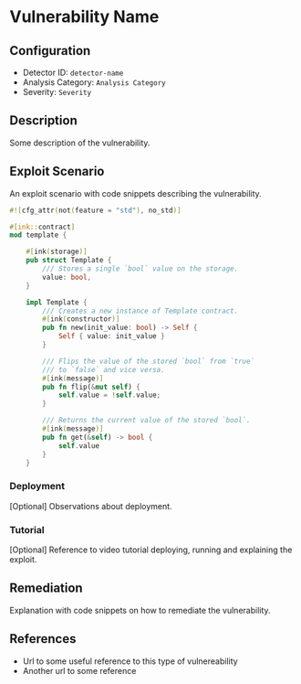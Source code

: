 # Vulnerability Name

## Configuration

- Detector ID: `detector-name`
- Analysis Category: `Analysis Category`
- Severity: `Severity`

## Description

Some description of the vulnerability.

## Exploit Scenario

An exploit scenario with code snippets describing the vulnerability.

```rust
#![cfg_attr(not(feature = "std"), no_std)]

#[ink::contract]
mod template {

    #[ink(storage)]
    pub struct Template {
        /// Stores a single `bool` value on the storage.
        value: bool,
    }

    impl Template {
        /// Creates a new instance of Template contract.
        #[ink(constructor)]
        pub fn new(init_value: bool) -> Self {
            Self { value: init_value }
        }

        /// Flips the value of the stored `bool` from `true`
        /// to `false` and vice versa.
        #[ink(message)]
        pub fn flip(&mut self) {
            self.value = !self.value;
        }

        /// Returns the current value of the stored `bool`.
        #[ink(message)]
        pub fn get(&self) -> bool {
            self.value
        }
    }
```

### Deployment

[Optional] Observations about deployment.

### Tutorial

[Optional] Reference to video tutorial deploying, running and explaining the exploit.

## Remediation

Explanation with code snippets on how to remediate the vulnerability.

## References

- Url to some useful reference to this type of vulnereability
- Another url to some reference
